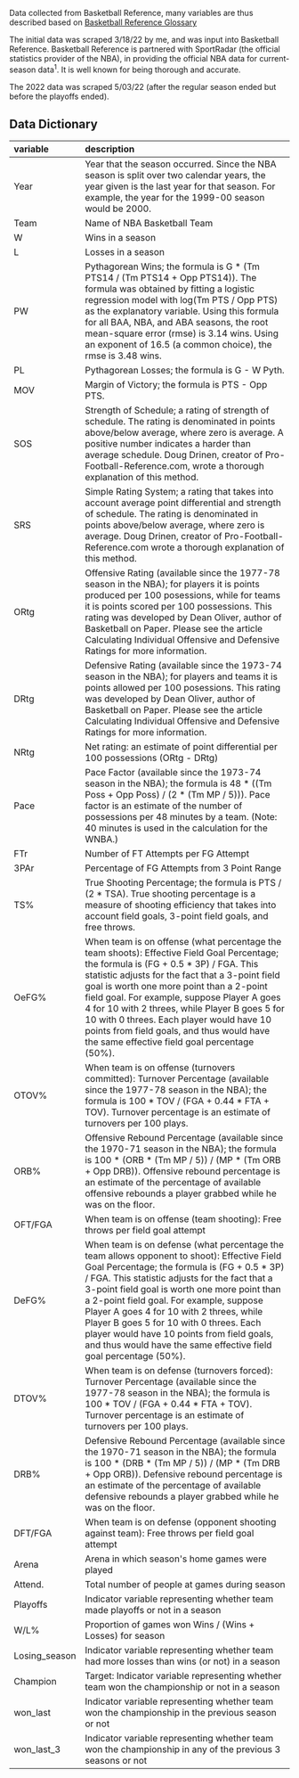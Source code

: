 Data collected from Basketball Reference, many variables are thus described based on [Basketball Reference Glossary](https://www.basketball-reference.com/about/glossary.html)

The initial data was scraped 3/18/22 by me, and was input into Basketball Reference. Basketball Reference is partnered with SportRadar (the official statistics provider of the NBA), in providing the official NBA data for current-season data$^1$. It is well known for being thorough and accurate.

The 2022 data was scraped 5/03/22 (after the regular season ended but before the playoffs ended).

## Data Dictionary

|variable         |description |
|:----------------|:-----------|
|Year        | Year that the season occurred. Since the NBA season is split over two calendar years, the year given is the last year for that season. For example, the year for the 1999-00 season would be 2000. |
|Team        | Name of NBA Basketball Team |
|W        | Wins in a season|
|L        | Losses in a season |
|PW        | Pythagorean Wins; the formula is G * (Tm PTS14 / (Tm PTS14 + Opp PTS14)). The formula was obtained by fitting a logistic regression model with log(Tm PTS / Opp PTS) as the explanatory variable. Using this formula for all BAA, NBA, and ABA seasons, the root mean-square error (rmse) is 3.14 wins. Using an exponent of 16.5 (a common choice), the rmse is 3.48 wins.  |
|PL        | Pythagorean Losses; the formula is G - W Pyth. |
|MOV        | Margin of Victory; the formula is PTS - Opp PTS. |
|SOS        | Strength of Schedule; a rating of strength of schedule. The rating is denominated in points above/below average, where zero is average. A positive number indicates a harder than average schedule. Doug Drinen, creator of Pro-Football-Reference.com, wrote a thorough explanation of this method. |
|SRS        | Simple Rating System; a rating that takes into account average point differential and strength of schedule. The rating is denominated in points above/below average, where zero is average. Doug Drinen, creator of Pro-Football-Reference.com wrote a thorough explanation of this method. |
|ORtg        | Offensive Rating (available since the 1977-78 season in the NBA); for players it is points produced per 100 posessions, while for teams it is points scored per 100 possessions. This rating was developed by Dean Oliver, author of Basketball on Paper. Please see the article Calculating Individual Offensive and Defensive Ratings for more information. |
|DRtg        | Defensive Rating (available since the 1973-74 season in the NBA); for players and teams it is points allowed per 100 posessions. This rating was developed by Dean Oliver, author of Basketball on Paper. Please see the article Calculating Individual Offensive and Defensive Ratings for more information. |
|NRtg        | Net rating: an estimate of point differential per 100 possessions (ORtg - DRtg) |
|Pace        | Pace Factor (available since the 1973-74 season in the NBA); the formula is 48 * ((Tm Poss + Opp Poss) / (2 * (Tm MP / 5))). Pace factor is an estimate of the number of possessions per 48 minutes by a team. (Note: 40 minutes is used in the calculation for the WNBA.) |
|FTr        | Number of FT Attempts per FG Attempt |
|3PAr        | Percentage of FG Attempts from 3 Point Range |
|TS%        | True Shooting Percentage; the formula is PTS / (2 * TSA). True shooting percentage is a measure of shooting efficiency that takes into account field goals, 3-point field goals, and free throws. |
|OeFG%        | When team is on offense (what percentage the team shoots): Effective Field Goal Percentage; the formula is (FG + 0.5 * 3P) / FGA. This statistic adjusts for the fact that a 3-point field goal is worth one more point than a 2-point field goal. For example, suppose Player A goes 4 for 10 with 2 threes, while Player B goes 5 for 10 with 0 threes. Each player would have 10 points from field goals, and thus would have the same effective field goal percentage (50%). |
|OTOV%        | When team is on offense (turnovers committed): Turnover Percentage (available since the 1977-78 season in the NBA); the formula is 100 * TOV / (FGA + 0.44 * FTA + TOV). Turnover percentage is an estimate of turnovers per 100 plays. |
|ORB%        | Offensive Rebound Percentage (available since the 1970-71 season in the NBA); the formula is 100 * (ORB * (Tm MP / 5)) / (MP * (Tm ORB + Opp DRB)). Offensive rebound percentage is an estimate of the percentage of available offensive rebounds a player grabbed while he was on the floor. |
|OFT/FGA        | When team is on offense (team shooting): Free throws per field goal attempt |
|DeFG%       | When team is on defense (what percentage the team allows opponent to shoot): Effective Field Goal Percentage; the formula is (FG + 0.5 * 3P) / FGA. This statistic adjusts for the fact that a 3-point field goal is worth one more point than a 2-point field goal. For example, suppose Player A goes 4 for 10 with 2 threes, while Player B goes 5 for 10 with 0 threes. Each player would have 10 points from field goals, and thus would have the same effective field goal percentage (50%). |
|DTOV%       | When team is on defense (turnovers forced): Turnover Percentage (available since the 1977-78 season in the NBA); the formula is 100 * TOV / (FGA + 0.44 * FTA + TOV). Turnover percentage is an estimate of turnovers per 100 plays.|
|DRB%       | Defensive Rebound Percentage (available since the 1970-71 season in the NBA); the formula is 100 * (DRB * (Tm MP / 5)) / (MP * (Tm DRB + Opp ORB)). Defensive rebound percentage is an estimate of the percentage of available defensive rebounds a player grabbed while he was on the floor. |
|DFT/FGA        | When team is on defense (opponent shooting against team): Free throws per field goal attempt |
|Arena        | Arena in which season's home games were played |
|Attend.        | Total number of people at games during season |
|Playoffs        | Indicator variable representing whether team made playoffs or not in a season |
|W/L%        | Proportion of games won Wins / (Wins + Losses) for season|
|Losing_season        | Indicator variable representing whether team had more losses than wins (or not) in a season |
|Champion        | Target: Indicator variable representing whether team won the championship or not in a season |
|won_last        | Indicator variable representing whether team won the championship in the previous season or not |
|won_last_3        | Indicator variable representing whether team won the championship in any of the previous 3 seasons or not |
